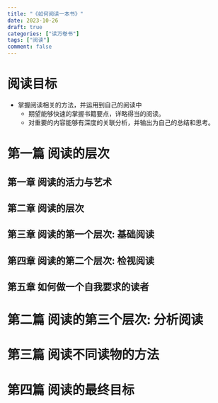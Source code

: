 ```yaml
---
title: "《如何阅读一本书》"
date: 2023-10-26
draft: true
categories: ["读万卷书"]
tags: ["阅读"]
comment: false
---
```


# 阅读目标
- 掌握阅读相关的方法，并运用到自己的阅读中
  - 期望能够快速的掌握书籍要点，详略得当的阅读。
  - 对重要的内容能够有深度的关联分析，并输出为自己的总结和思考。

# 第一篇 阅读的层次
## 第一章 阅读的活力与艺术

## 第二章 阅读的层次
## 第三章 阅读的第一个层次: 基础阅读
## 第四章 阅读的第二个层次: 检视阅读
## 第五章 如何做一个自我要求的读者

# 第二篇 阅读的第三个层次: 分析阅读

# 第三篇 阅读不同读物的方法

# 第四篇 阅读的最终目标
